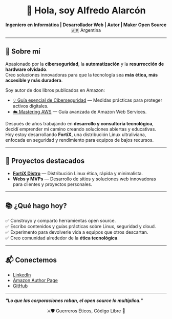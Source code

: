 <h1 align="center">👋 Hola, soy Alfredo Alarcón</h1>

<div align="center">
  <strong>Ingeniero en Informática | Desarrollador Web | Autor | Maker Open Source</strong><br>
  🇦🇷 Argentina
</div>

---

## 🚀 Sobre mí

Apasionado por la **ciberseguridad**, la **automatización** y la **resurrección de hardware olvidado**.  
Creo soluciones innovadoras para que la tecnología sea **más ética, más accesible y más duradera**.

Soy autor de dos libros publicados en Amazon:
- [💡 Guía esencial de Ciberseguridad](https://a.co/d/fJVjLD5) — Medidas prácticas para proteger activos digitales.
- [☁️ Mastering AWS](https://a.co/d/1MyEITo) — Guía avanzada de Amazon Web Services.

Después de años trabajando en **desarrollo y consultoría tecnológica**, decidí emprender mi camino creando soluciones abiertas y educativas.  
Hoy estoy desarrollando **FortiX**, una distribución Linux ultraliviana, enfocada en seguridad y rendimiento para equipos de bajos recursos.

---

## 🐧 Proyectos destacados

- **[FortiX Distro](https://github.com/FreDev33/FortiX-Distro)** — Distribución Linux ética, rápida y minimalista.
- **Webs y MVPs** — Desarrollo de sitios y soluciones web innovadoras para clientes y proyectos personales.

---

## 📚 ¿Qué hago hoy?

✅ Construyo y comparto herramientas open source.  
✅ Escribo contenidos y guías prácticas sobre Linux, seguridad y cloud.  
✅ Experimento para devolverle vida a equipos que otros descartan.  
✅ Creo comunidad alrededor de la **ética tecnológica**.

---

## 📬 Conectemos

- [LinkedIn](https://linkedin.com/in/alfredoalarcon)
- [Amazon Author Page](https://www.amazon.com/~/e/B0CX8D34RC)
- [GitHub](https://github.com/FreDev33)

---

**_"Lo que las corporaciones roban, el open source lo multiplica."_**

<div align="center">
  ⚔️🛡️ Guerreros Éticos, Código Libre 🐧
</div>
